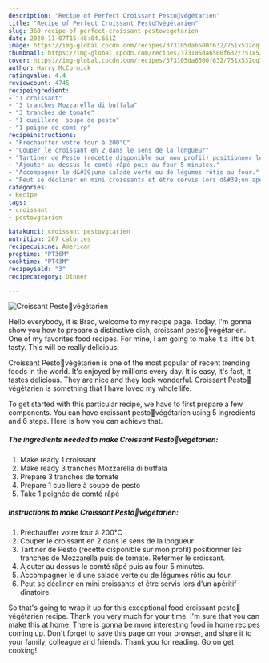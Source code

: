```yaml
---
description: "Recipe of Perfect Croissant Pesto🍃végétarien"
title: "Recipe of Perfect Croissant Pesto🍃végétarien"
slug: 360-recipe-of-perfect-croissant-pestovegetarien
date: 2020-11-07T15:48:04.661Z
image: https://img-global.cpcdn.com/recipes/373105da6500f632/751x532cq70/croissant-pesto🍃vegetarien-photo-principale-de-la-recette.jpg
thumbnail: https://img-global.cpcdn.com/recipes/373105da6500f632/751x532cq70/croissant-pesto🍃vegetarien-photo-principale-de-la-recette.jpg
cover: https://img-global.cpcdn.com/recipes/373105da6500f632/751x532cq70/croissant-pesto🍃vegetarien-photo-principale-de-la-recette.jpg
author: Harry McCormick
ratingvalue: 4.4
reviewcount: 4745
recipeingredient:
- "1 croissant"
- "3 tranches Mozzarella di buffala"
- "3 tranches de tomate"
- "1 cueillere  soupe de pesto"
- "1 poigne de comt rp"
recipeinstructions:
- "Préchauffer votre four à 200°C"
- "Couper le croissant en 2 dans le sens de la longueur"
- "Tartiner de Pesto (recette disponible sur mon profil) positionner les tranches de Mozzarella puis de tomate. Refermer le croissant."
- "Ajouter au dessus le comté râpé puis au four 5 minutes."
- "Accompagner le d&#39;une salade verte ou de légumes rôtis au four."
- "Peut se décliner en mini croissants et être servis lors d&#39;un apéritif dînatoire."
categories:
- Recipe
tags:
- croissant
- pestovgtarien

katakunci: croissant pestovgtarien 
nutrition: 267 calories
recipecuisine: American
preptime: "PT36M"
cooktime: "PT43M"
recipeyield: "3"
recipecategory: Dinner

---
```



![Croissant Pesto🍃végétarien](https://img-global.cpcdn.com/recipes/373105da6500f632/751x532cq70/croissant-pesto🍃vegetarien-photo-principale-de-la-recette.jpg)

Hello everybody, it is Brad, welcome to my recipe page. Today, I'm gonna show you how to prepare a distinctive dish, croissant pesto🍃végétarien. One of my favorites food recipes. For mine, I am going to make it a little bit tasty. This will be really delicious.



Croissant Pesto🍃végétarien is one of the most popular of recent trending foods in the world. It's enjoyed by millions every day. It is easy, it's fast, it tastes delicious. They are nice and they look wonderful. Croissant Pesto🍃végétarien is something that I have loved my whole life.


To get started with this particular recipe, we have to first prepare a few components. You can have croissant pesto🍃végétarien using 5 ingredients and 6 steps. Here is how you can achieve that.

<!--inarticleads1-->

##### The ingredients needed to make Croissant Pesto🍃végétarien:

1. Make ready 1 croissant
1. Make ready 3 tranches Mozzarella di buffala
1. Prepare 3 tranches de tomate
1. Prepare 1 cueillere à soupe de pesto
1. Take 1 poignée de comté râpé




<!--inarticleads2-->

##### Instructions to make Croissant Pesto🍃végétarien:

1. Préchauffer votre four à 200°C
1. Couper le croissant en 2 dans le sens de la longueur
1. Tartiner de Pesto (recette disponible sur mon profil) positionner les tranches de Mozzarella puis de tomate. Refermer le croissant.
1. Ajouter au dessus le comté râpé puis au four 5 minutes.
1. Accompagner le d&#39;une salade verte ou de légumes rôtis au four.
1. Peut se décliner en mini croissants et être servis lors d&#39;un apéritif dînatoire.




So that's going to wrap it up for this exceptional food croissant pesto🍃végétarien recipe. Thank you very much for your time. I'm sure that you can make this at home. There is gonna be more interesting food in home recipes coming up. Don't forget to save this page on your browser, and share it to your family, colleague and friends. Thank you for reading. Go on get cooking!
